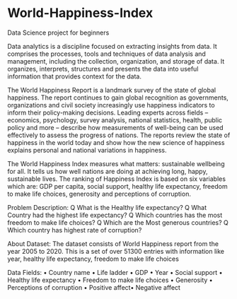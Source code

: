 # World-Happiness-Index
Data Science project for beginners 


Data analytics is a discipline focused on extracting insights from data. It comprises the 
processes, tools and techniques of data analysis and management, including the collection, 
organization, and storage of data. It organizes, interprets, structures and presents the data into 
useful information that provides context for the data.


The World Happiness Report is a landmark survey of the state of global happiness. The report 
continues to gain global recognition as governments, organizations and civil society increasingly use 
happiness indicators to inform their policy-making decisions. Leading experts across fields –
economics, psychology, survey analysis, national statistics, health, public policy and more –
describe how measurements of well-being can be used effectively to assess the progress of nations. 
The reports review the state of happiness in the world today and show how the new science of 
happiness explains personal and national variations in happiness.


The World Happiness Index measures what matters: sustainable wellbeing for all. It tells us how 
well nations are doing at achieving long, happy, sustainable lives. The ranking of Happiness 
Index is based on six variables which are: GDP per capita, social support, healthy life 
expectancy, freedom to make life choices, generosity and perceptions of corruption.


Problem Description:
Q What is the Healthy life expectancy?
Q What Country had the highest life expectancy?
Q Which countries has the most freedom to make life choices?
Q Which are the Most generous countries?
Q Which country has highest rate of corruption?


About Dataset:
The dataset consists of World Happiness report from the year 2005 to 
2020. This is a set of over 51300 entries with information like year, 
healthy life expectancy, freedom to make life choices


Data Fields:
• Country name
• Life ladder
• GDP
• Year
• Social support
• Healthy life expectancy
• Freedom to make life choices
• Generosity
• Perceptions of corruption
• Positive affect• Negative affect
